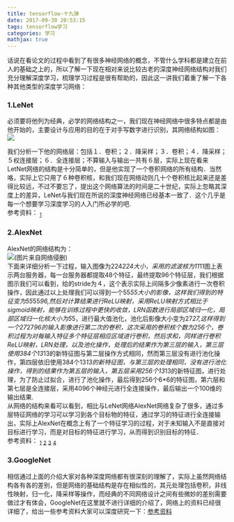 ```yaml
---
title: tensorflow-十九弹
date: 2017-09-30 20:53:15
tags: tensorflow学习
categories: 学习
mathjax: true
---
```

话说在看论文的过程中看到了有很多神经网络的概念，不管什么学科都是建立在前人的基础之上的，所以了解一下现在相对来说比较古老的深度神经网络结构对我们充分理解深度学习，梳理学习过程是很有帮助的，因此这一讲我们着重了解一下各种其他类型的深度学习网络：

### 1.LeNet
必须要将他列为经典，必学的网络结构之一，我们现在神经网络中很多特点都是由他开始的，主要设计与应用的目的在于对手写数字进行识别，其网络结构如图：
<img src="http://blogimage-1251632003.cosgz.myqcloud.com/Lenet.png">

我们分析一下他的网络层：包括１．卷积；２．降采样；３．卷积；４．降采样；５权连接层；６．全连接层；不算输入与输出一共有６层，实际上现在看来LetNet网络的结构是十分简单的，但是他实现了一个卷积网络的所有结构．当然咯，实际上它只用了６种卷积核，和我们现在网络动则几十个卷积核比起来还是差得比较远，不过不要忘了，提出这个网络算法的时间是二十世纪，实际上忽略其深度上的差异，LeNet与我们现在所说的深度神经网络已经基本一致了．这个几乎是每一个想要学习深度学习的人入门所必学的吧.  
参考资料：
<sub>[1](http://blog.csdn.net/qiaofangjie/article/details/16826849)</sub>
### 2.AlexNet
AlexNet的网络结构为：   
<img src="http://blogimage-1251632003.cosgz.myqcloud.com/alexnet.png">(图片来自网络侵删)  
下面来详细分析一下过程，输入图像为224*224大小，采用的滤波核为11*11图上表示两台服务器，每一台服务器都提取48个特征，最终提取96个特征层，我们根据图示我们可以看到，给的stride为４，这个表示实际上间隔多少像素进行一次卷积操作，因此通过以上处理我们可以得到一个55*55大小的影像，这样我们得到的特征变为55*55*96,然后对计算结果进行ReLU映射，采用ReLU映射方式相比于sigmoid映射，能够在训练过程中更快的收敛，LRN函数进行局部区域归一化，局部区域归一化核大小为5*5，进行最大值池化，池化后影像大小变为27*27,这样得到一个27*27*96的输入影像进行第二次的卷积，这次采用的卷积核个数为256个，卷积过程为对每输入特征多个特征层相应区域进行卷积，然后求和，同样进行卷积ReLU映射，LRN处理，以及池化操作，处理后的结果作为第三层的输入，第三层使用384个13*13的新特征图与第二层操作方式相同，然而第三层没有进行池化操作，第四层依旧使用384个13*13的新特征图，与第三层的处理相同，没有进行池化操作，得到的结果作为第五层的输入，第五层采用256个13*13的新特征图，进行处理，为了防止过拟合，进行了池化操作，最后得到256个6*6的特征图，第六层和第七层是全连接层，采用4096个神经元进行全连接操作，最后输出一个100维的输出结果.  
从网络的结构来看可以看到，相比与LeNet网络AlexNet网络复杂了很多，通过多层特征网络的学习可以学习到各个目标物的特征，通过学习的特征进行全连接输出，实际上AlexNet在概念上有了一个特征学习的过程，对于未知输入不是直接对目标进行学习，而是对目标的特征进行学习，从而得到识别目标的特征．  
参考资料：
<sub>[1](http://www.cnblogs.com/gongxijun/p/6027747.html)</sub>
<sub>[2](http://blog.csdn.net/cyh_24/article/details/51440344)</sub>
<sub>[3](http://blog.csdn.net/sunbaigui/article/details/39938097)</sub>
<sub>[4](http://blog.csdn.net/liumaolincycle/article/details/50496499)</sub>
### 3.GoogleNet
相信通过上面的介绍大家对各种深度网络都有很深刻的理解了，实际上虽然网络结构各有各的差别，但是网络的基础结构是存在相似性的，其元处理包括卷积，非线性映射，归一化，降采样等操作，而经典的不同网络设计之间有些微妙的差别需要做过才有体会，GoogleNet在这里就不进行详细的介绍了，网络上的资料已经很详细了，给出一些参考资料大家可以深度研究一下：[参考资料](http://blog.csdn.net/lynnandwei/article/details/44458033)
